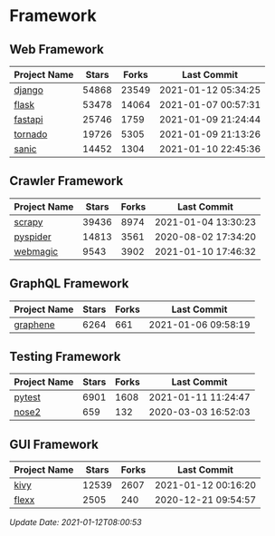# Framework

## Web Framework
| Project Name | Stars | Forks | Last Commit |
| ------------ | ----- | ----- | ----------- |
| [django](https://github.com/django/django) | 54868 | 23549 | 2021-01-12 05:34:25 |
| [flask](https://github.com/pallets/flask) | 53478 | 14064 | 2021-01-07 00:57:31 |
| [fastapi](https://github.com/tiangolo/fastapi) | 25746 | 1759 | 2021-01-09 21:24:44 |
| [tornado](https://github.com/tornadoweb/tornado) | 19726 | 5305 | 2021-01-09 21:13:26 |
| [sanic](https://github.com/sanic-org/sanic) | 14452 | 1304 | 2021-01-10 22:45:36 |

## Crawler Framework
| Project Name | Stars | Forks | Last Commit |
| ------------ | ----- | ----- | ----------- |
| [scrapy](https://github.com/scrapy/scrapy) | 39436 | 8974 | 2021-01-04 13:30:23 |
| [pyspider](https://github.com/binux/pyspider) | 14813 | 3561 | 2020-08-02 17:34:20 |
| [webmagic](https://github.com/code4craft/webmagic) | 9543 | 3902 | 2021-01-10 17:46:32 |

## GraphQL Framework
| Project Name | Stars | Forks | Last Commit |
| ------------ | ----- | ----- | ----------- |
| [graphene](https://github.com/graphql-python/graphene) | 6264 | 661 | 2021-01-06 09:58:19 |

## Testing Framework
| Project Name | Stars | Forks | Last Commit |
| ------------ | ----- | ----- | ----------- |
| [pytest](https://github.com/pytest-dev/pytest) | 6901 | 1608 | 2021-01-11 11:24:47 |
| [nose2](https://github.com/nose-devs/nose2) | 659 | 132 | 2020-03-03 16:52:03 |

## GUI Framework
| Project Name | Stars | Forks | Last Commit |
| ------------ | ----- | ----- | ----------- |
| [kivy](https://github.com/kivy/kivy) | 12539 | 2607 | 2021-01-12 00:16:20 |
| [flexx](https://github.com/flexxui/flexx) | 2505 | 240 | 2020-12-21 09:54:57 |

*Update Date: 2021-01-12T08:00:53*